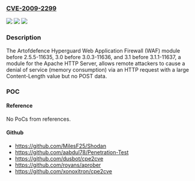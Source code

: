 ### [CVE-2009-2299](https://cve.mitre.org/cgi-bin/cvename.cgi?name=CVE-2009-2299)
![](https://img.shields.io/static/v1?label=Product&message=n%2Fa&color=blue)
![](https://img.shields.io/static/v1?label=Version&message=n%2Fa%20&color=brightgreen)
![](https://img.shields.io/static/v1?label=Vulnerability&message=n%2Fa&color=brightgreen)

### Description

The Artofdefence Hyperguard Web Application Firewall (WAF) module before 2.5.5-11635, 3.0 before 3.0.3-11636, and 3.1 before 3.1.1-11637, a module for the Apache HTTP Server, allows remote attackers to cause a denial of service (memory consumption) via an HTTP request with a large Content-Length value but no POST data.

### POC

#### Reference
No PoCs from references.

#### Github
- https://github.com/MilesF25/Shodan
- https://github.com/aabdul78/Penetration-Test
- https://github.com/dusbot/cpe2cve
- https://github.com/royans/aprober
- https://github.com/xonoxitron/cpe2cve

